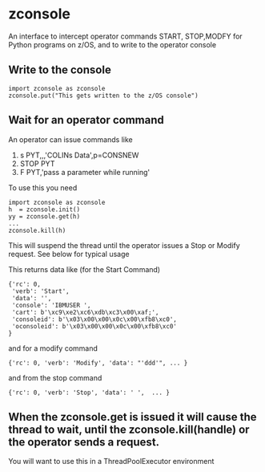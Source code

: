 # zconsole
An interface to intercept operator commands START, STOP,MODFY for Python programs on z/OS, and to write to the operator console

## Write to the console

    import zconsole as zconsole 
    zconsole.put("This gets written to the z/OS console") 

## Wait for an operator command
An operator can issue commands like

1.  s PYT,,,'COLINs Data',p=CONSNEW 
1.  STOP  PYT
1.  F PYT,'pass a parameter while running'

To use this you need

    import zconsole as zconsole 
    h  = zconsole.init() 
    yy = zconsole.get(h)
    ...
    zconsole.kill(h)
    
This will suspend the thread until the operator issues a Stop or Modify request.
See below for typical usage

   
This returns data like (for the Start Command)

    {'rc': 0, 
     'verb': 'Start', 
     'data': '', 
     'console': 'IBMUSER ', 
     'cart': b'\xc9\xe2\xc6\xdb\xc3\x00\xaf;', 
     'consoleid': b'\x03\x00\x00\x0c\x00\xfb8\xc0', 
     'oconsoleid': b'\x03\x00\x00\x0c\x00\xfb8\xc0'
    } 

and for a modify command 

    {'rc': 0, 'verb': 'Modify', 'data': "'ddd'", ... }                    

and from the stop command

    {'rc': 0, 'verb': 'Stop', 'data': ' ',  ... }
    
## When the zconsole.get is issued it will cause the thread to wait, until the zconsole.kill(handle) or the operator sends a request.

You will want to use this in a ThreadPoolExecutor environment
    
